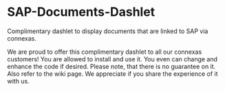 # SAP-Documents-Dashlet
Complimentary dashlet to display documents that are linked to SAP via connexas. 

We are proud to offer this complimentary dashlet to all our connexas customers!
You are allowed to install and use it. You even can change and enhance the code if desired. Please note, that there is no guarantee on it. Also refer to the wiki page. We appreciate if you share the experience of it with us.

